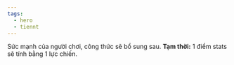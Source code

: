 ```yaml
---
tags:
  - hero
  - tiennt
---
```

Sức mạnh của người chơi, công thức sẽ bổ sung sau.
**Tạm thời:** 1 điểm stats sẽ tính bằng 1 lực chiến.